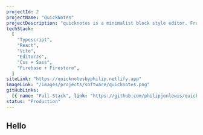 ```yaml
---
projectId: 2
projectName: "QuickNotes"
projectDescription: "quicknotes is a minimalist block style editor. Front-end made with vite+react. backend,database and authentication made with google firebase. --fix this description"
techStack:
  [
    "Typescript",
    "React",
    "Vite",
    "EditorJs",
    "Css + Sass",
    "Firebase + Firestore",
  ]
siteLink: "https://quicknotesbyphilip.netlify.app"
imageLink: "/images/projects/software/quicknotes.png"
gitHubLinks:
  [{ name: "Full-Stack", link: "https://github.com/philipjonlewis/quicknotes" }]
status: "Production"
---
```


## Hello
